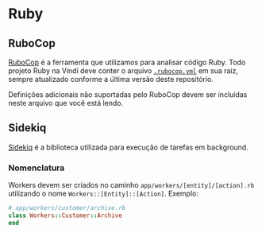 # Ruby

## RuboCop

[RuboCop](http://rubocop.readthedocs.io/) é a ferramenta que utilizamos para analisar código Ruby. Todo projeto Ruby na Vindi deve conter o arquivo [`.rubocop.yml`](.rubocop.yml) em sua raiz, sempre atualizado conforme a última versão deste repositório.

Definições adicionais não suportadas pelo RuboCop devem ser incluídas neste arquivo que você está lendo.

## Sidekiq

[Sidekiq](https://github.com/mperham/sidekiq) é a biblioteca utilizada para execução de tarefas em background.

### Nomenclatura
Workers devem ser criados no caminho `app/workers/[entity]/[action].rb` utilizando o nome `Workers::[Entity]::[Action]`. Exemplo:

```ruby
# app/workers/customer/archive.rb
class Workers::Customer::Archive
end
```
